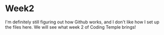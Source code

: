 # Week2
I'm definitely still figuring out how Github works, and I don't like how I set up the files here.
We will see what week 2 of Coding Temple brings!
